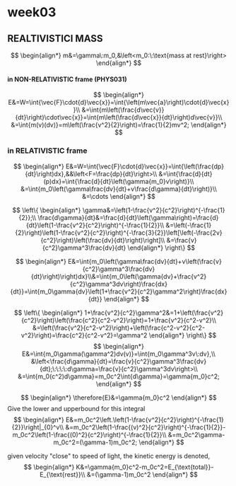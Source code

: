 # **week03**

## REALTIVISTICI MASS
$$
    \begin{align*}
    m&=\gamma\:m_0,&\left<m_0:\:\text{mass at rest}\right>
    \end{align*}
$$
#### in NON-RELATIVISTIC frame (PHYS031)
$$
    \begin{align*}
    E&=W=\int{\vec{F}\cdot{d}\vec{x}}=\int{\left(m\vec{a}\right)\cdot{d}\vec{x}}\\
    &=\int{m\left(\frac{d\vec{v}}{dt}\right)\cdot\vec{x}}=\int{m\left(\frac{d\vec{x}}{dt}\right)d\vec{v}}\\
    &=\int{m(v)(dv)}=m\left(\frac{v^2}{2}\right)=\frac{1}{2}mv^2;
    \end{align*}
$$


### in RELATIVISTIC frame
$$
    \begin{align*}
    E&=W=\int{\vec{F}\cdot{d}\vec{x}}=\int{\left(\frac{dp}{dt}\right)dx},&&\left<F=\frac{dp}{dt}\right>\\
    &=\int{\frac{d}{dt}(p)dx}=\int{\frac{d}{dt}\left(\gamma{m_0}v\right)}\\
    &=\int{m_0\left(\gamma\frac{dv}{dt}+v\frac{d\gamma}{dt}\right)}\\
    &=\cdots
    \end{align*}
$$

$$
    \left\{
    \begin{align*}
    \gamma&=\left(1-\frac{v^2}{c^2}\right)^{-\frac{1}{2}};\\
    \frac{d\gamma}{dt}&=\frac{d}{dt}\left(\gamma\right)=\frac{d}{dt}\left(1-\frac{v^2}{c^2}\right)^{-\frac{1}{2}}\\
    &=\left(-\frac{1}{2}\right)\left(1-\frac{v^2}{c^2}\right)^{-\frac{3}{2}}\left[\left(-\frac{2v}{c^2}\right)\left(\frac{dv}{dt}\right)\right]\\
    &=\frac{v}{c^2}\gamma^3\frac{dv}{dt}
    \end{align*}
    \right\}
$$

$$
    \begin{align*}
    E&=\int{m_0\left(\gamma\frac{dv}{dt}+v\left(\frac{v}{c^2}\gamma^3\frac{dv}{dt}\right)\right)dx}\\&=\int{m_0\left(\gamma{dv}+\frac{v^2}{c^2}\gamma^3dv\right)\frac{dx}{dt}}=\int{m_0\gamma{dv}\left(1+\frac{v^2}{c^2}\gamma^2\right)\frac{dx}{dt}}
    \end{align*}
$$

$$
    \left\{
    \begin{align*}
    1+\frac{v^2}{c^2}\gamma^2&=1+\left(\frac{v^2}{c^2}\right)\left(\frac{c^2}{c^2-v^2}\right)=1+\frac{v^2}{c^2-v^2}\\
    &=\left(\frac{v^2}{c^2-v^2}\right)+\left(\frac{c^2-v^2}{c^2-v^2}\right)=\frac{c^2}{c^2-v^2}=\gamma^2
    \end{align*}
    \right\}
$$
$$
    \begin{align*}
    E&=\int{m_0\gamma(\gamma^2)dv(v)}=\int{m_0\gamma^3v\:dv},\\
    &\left<\frac{d\gamma}{dt}=\frac{v}{c^2}\gamma^3\frac{dv}{dt};\:\:\:\:d\gamma=\frac{v}{c^2}\gamma^3dv\right>\\
    &=\int{m_0(c^2)d\gamma}=m_0c^2\int{d\gamma}=\gamma{m_0}c^2;
    \end{align*}
$$

$$
    \begin{align*}
    \therefore{E}&=\gamma{m_0}c^2
    \end{align*}
$$
Give the lower and upperbound for this integral
$$
    \begin{align*}
    E&=m_0c^2\left.\left(1-\frac{v^2}{c^2}\right)^{-\frac{1}{2}}\right|_{0}^v\\
    &=m_0c^2\left(1-\frac{(v)^2}{c^2}\right)^{-\frac{1}{2}}-m_0c^2\left(1-\frac{(0)^2}{c^2}\right)^{-\frac{1}{2}}\\
    &=m_0c^2\gamma-m_0c^2=(\gamma-1)m_0c^2;
    \end{align*}
$$

given velocity "close" to speed of light, the kinetic energy is denoted,
$$
    \begin{align*}
    K&=\gamma{m_0}c^2-m_0c^2=E_{\text{total}}-E_{\text{rest}}\\
    &=(\gamma-1)m_0c^2
    \end{align*}
$$